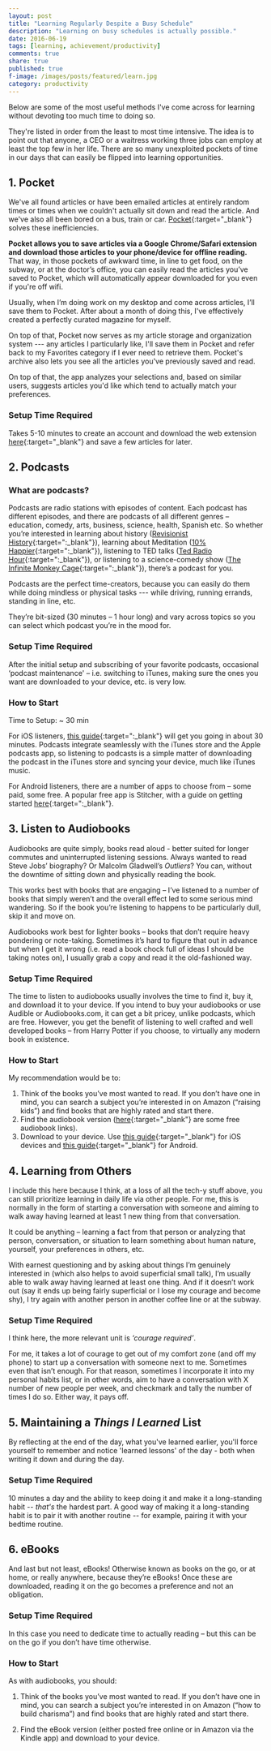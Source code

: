 ```yaml
---
layout: post
title: "Learning Regularly Despite a Busy Schedule"
description: "Learning on busy schedules is actually possible."
date: 2016-06-19
tags: [learning, achievement/productivity]
comments: true
share: true
published: true
f-image: /images/posts/featured/learn.jpg
category: productivity
---
```


Below are some of the most useful methods I've come across for learning without devoting too much time to doing so. 

They're listed in order from the least to most time intensive. The idea is to point out that anyone, a CEO or a waitress working three jobs can employ at least the top few in her life. There are so many unexploited pockets of time in our days that can easily be flipped into learning opportunities. 

## 1. Pocket

We've all found articles or have been emailed articles at entirely random times or times when we couldn't actually sit down and read the article. And we've also all been bored on a bus, train or car. [Pocket](https://getpocket.com/){:target="_blank"} solves these inefficiencies.

__Pocket allows you to save articles via a Google Chrome/Safari extension and download those articles to your phone/device for offline reading.__ That way, in those pockets of awkward time, in line to get food, on the subway, or at the doctor’s office, you can easily read the articles you’ve saved to Pocket, which will automatically appear downloaded for you even if you're off wifi. 

Usually, when I’m doing work on my desktop and come across articles, I’ll save them to Pocket. After about a month of doing this, I've effectively created a perfectly curated magazine for myself. 

On top of that, Pocket now serves as my article storage and organization system --- any articles I particularly like, I'll save them in Pocket and refer back to my Favorites category if I ever need to retrieve them. Pocket's archive also lets you see all the articles you've previously saved and read. 

On top of that, the app analyzes your selections and, based on similar users, suggests articles you'd like which tend to actually match your preferences. 

### Setup Time Required 

Takes 5-10 minutes to create an account and download the web extension [here](https://getpocket.com/){:target="_blank"} and save a few articles for later. 

## 2. Podcasts

### What are podcasts? 

Podcasts are radio stations with episodes of content. Each podcast has different episodes, and there are podcasts of all different genres – education, comedy, arts, business, science, health, Spanish etc. So whether you’re interested in learning about history ([Revisionist History](http://revisionisthistory.com){:target=":_blank"}), learning about Meditation ([10% Happier](http://www.10percenthappier.com){:target=":_blank"}), listening to TED talks ([Ted Radio Hour](http://www.npr.org/podcasts/510298/ted-radio-hour){:target=":_blank"}), or listening to a science-comedy show ([The Infinite Monkey Cage](http://www.bbc.co.uk/programmes/b00snr0w){:target=":_blank"}), there’s a podcast for you. 

Podcasts are the perfect time-creators, because you can easily do them while doing mindless or physical tasks --- while driving, running errands, standing in line, etc.

They’re bit-sized (30 minutes – 1 hour long) and vary across topics so you can select which podcast you’re in the mood for. 

### Setup Time Required

After the initial setup and subscribing of your favorite podcasts, occasional ‘podcast maintenance' – i.e. switching to iTunes, making sure the ones you want are downloaded to your device, etc. is very low. 

### How to Start

Time to Setup: ~ 30 min 

For iOS listeners, [this guide](http://www.everythingicafe.com/listen-to-podcasts-on-iphone/){:target=":_blank"} will get you going in about 30 minutes. Podcasts integrate seamlessly with the iTunes store and the Apple podcasts app, so listening to podcasts is a simple matter of downloading the podcast in the iTunes store and syncing your device, much like iTunes music. 

For Android listeners, there are a number of apps to choose from – some paid, some free. A popular free app is Stitcher, with a guide on getting started [here](http://jeremymccommons.com/business/learn-faster-8-simple-steps-for-stitcher-radio/){:target=":_blank"}. 

## 3. Listen to Audiobooks

Audiobooks are quite simply, books read aloud - better suited for longer commutes and uninterrupted listening sessions. Always wanted to read Steve Jobs’ biography? Or Malcolm Gladwell’s _Outliers_? You can, without the downtime of sitting down and physically reading the book. 

This works best with books that are engaging – I’ve listened to a number of books that simply weren’t and the overall effect led to some serious mind wandering. So if the book you’re listening to happens to be particularly dull, skip it and move on. 

Audiobooks work best for lighter books – books that don’t require heavy pondering or note-taking. Sometimes it’s hard to figure that out in advance but when I get it wrong (i.e. read a book chock full of ideas I should be taking notes on), I usually grab a copy and read it the old-fashioned way. 

### Setup Time Required

The time to listen to audiobooks usually involves the time to find it, buy it, and download it to your device. If you intend to buy your audiobooks or use Audible or Audiobooks.com, it can get a bit pricey, unlike podcasts, which are free. However, you get the benefit of listening to well crafted and well developed books – from Harry Potter if you choose, to virtually any modern book in existence.

### How to Start

My recommendation would be to:
1. Think of the books you’ve most wanted to read. If you don’t have one in mind, you can search a subject you’re interested in on Amazon (“raising kids”) and find books that are highly rated and start there.
2. Find the audiobook version ([here](https://bookriot.com/2016/09/15/11-websites-find-free-audiobooks-online/){:target="_blank"} are some free audiobook links).
3. Download to your device. Use [this guide](https://www.imore.com/how-to-use-audiobooks-ibooks-iphone-ipad){:target="_blank"} for iOS devices and [this guide](http://www.guidingtech.com/31995/audiobooks-android/){:target="_blank"} for Android.


## 4. Learning from Others 

I include this here because I think, at a loss of all the tech-y stuff above, you can still prioritize learning in daily life via other people. For me, this is normally in the form of starting a conversation with someone and aiming to walk away having learned at least 1 new thing from that conversation. 

It could be anything – learning a fact from that person or analyzing that person, conversation, or situation to learn something about human nature, yourself, your preferences in others, etc.

With earnest questioning and by asking about things I’m genuinely interested in (which also helps to avoid superficial small talk), I’m usually able to walk away having learned at least one thing. And if it doesn’t work out (say it ends up being fairly superficial or I lose my courage and become shy), I try again with another person in another coffee line or at the subway. 

### Setup Time Required 
 
I think here, the more relevant unit is _‘courage required’_. 

For me, it takes a lot of courage to get out of my comfort zone (and off my phone) to start up a conversation with someone next to me. Sometimes even that isn’t enough. For that reason, sometimes I incorporate it into my personal habits list, or in other words, aim to have a conversation with X number of new people per week, and checkmark and tally the number of times I do so. Either way, it pays off.

<h2> 5. Maintaining a <i>Things I Learned</i> List </h2>

By reflecting at the end of the day, what you've learned earlier, you'll force yourself to remember and notice 'learned lessons' of the day - both when writing it down and during the day. 

### Setup Time Required

10 minutes a day and the ability to keep doing it and make it a long-standing habit -- *that's* the hardest part. A good way of making it a long-standing habit is to pair it with another routine -- for example, pairing it with your bedtime routine.


## 6. eBooks 

And last but not least, eBooks! Otherwise known as books on the go, or at home, or really anywhere, because they’re eBooks! Once these are downloaded, reading it on the go becomes a preference and not an obligation.   

### Setup Time Required

In this case you need to dedicate time to actually reading – but this can be on the go if you don’t have time otherwise. 

### How to Start

As with audiobooks, you should: 

1. Think of the books you’ve most wanted to read. If you don’t have one in mind, you can search a subject you’re interested in on Amazon (“how to build charisma”) and find books that are highly rated and start there.

2. Find the eBook version (either posted free online or in Amazon via the Kindle app) and download to your device.
